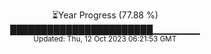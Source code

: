 <p align="center">
⏳Year Progress (77.88 %) <br>
███████████████████████▁▁▁▁▁▁▁ <br>
<sub>Updated: Thu, 12 Oct 2023 06:21:53 GMT</sub>
</p>

